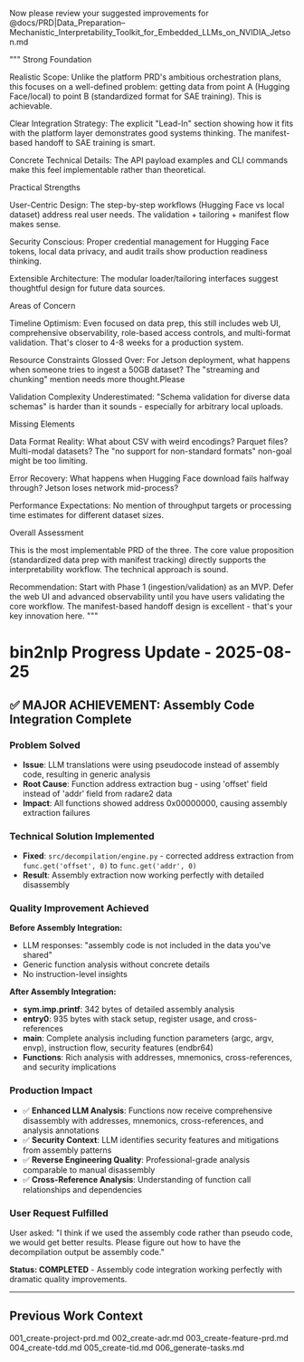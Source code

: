 Now please review your suggested improvements for @docs/PRD|Data_Preparation–Mechanistic_Interpretability_Toolkit_for_Embedded_LLMs_on_NVIDIA_Jetson.md

"""
Strong Foundation

  Realistic Scope: Unlike the platform PRD's ambitious orchestration plans, this focuses on a well-defined problem: getting data from point A (Hugging Face/local) to
   point B (standardized format for SAE training). This is achievable.

  Clear Integration Strategy: The explicit "Lead-In" section showing how it fits with the platform layer demonstrates good systems thinking. The manifest-based
  handoff to SAE training is smart.

  Concrete Technical Details: The API payload examples and CLI commands make this feel implementable rather than theoretical.

  Practical Strengths

  User-Centric Design: The step-by-step workflows (Hugging Face vs local dataset) address real user needs. The validation + tailoring + manifest flow makes sense.

  Security Conscious: Proper credential management for Hugging Face tokens, local data privacy, and audit trails show production readiness thinking.

  Extensible Architecture: The modular loader/tailoring interfaces suggest thoughtful design for future data sources.

  Areas of Concern

  Timeline Optimism: Even focused on data prep, this still includes web UI, comprehensive observability, role-based access controls, and multi-format validation.
  That's closer to 4-8 weeks for a production system.

  Resource Constraints Glossed Over: For Jetson deployment, what happens when someone tries to ingest a 50GB dataset? The "streaming and chunking" mention needs more
   thought.Please 

  Validation Complexity Underestimated: "Schema validation for diverse data schemas" is harder than it sounds - especially for arbitrary local uploads.

  Missing Elements

  Data Format Reality: What about CSV with weird encodings? Parquet files? Multi-modal datasets? The "no support for non-standard formats" non-goal might be too
  limiting.

  Error Recovery: What happens when Hugging Face download fails halfway through? Jetson loses network mid-process?

  Performance Expectations: No mention of throughput targets or processing time estimates for different dataset sizes.

  Overall Assessment

  This is the most implementable PRD of the three. The core value proposition (standardized data prep with manifest tracking) directly supports the interpretability
  workflow. The technical approach is sound.

  Recommendation: Start with Phase 1 (ingestion/validation) as an MVP. Defer the web UI and advanced observability until you have users validating the core workflow.
   The manifest-based handoff design is excellent - that's your key innovation here.
"""




# bin2nlp Progress Update - 2025-08-25

## ✅ MAJOR ACHIEVEMENT: Assembly Code Integration Complete

### Problem Solved
- **Issue**: LLM translations were using pseudocode instead of assembly code, resulting in generic analysis
- **Root Cause**: Function address extraction bug - using 'offset' field instead of 'addr' field from radare2 data
- **Impact**: All functions showed address 0x00000000, causing assembly extraction failures

### Technical Solution Implemented
- **Fixed**: `src/decompilation/engine.py` - corrected address extraction from `func.get('offset', 0)` to `func.get('addr', 0)`
- **Result**: Assembly extraction now working perfectly with detailed disassembly

### Quality Improvement Achieved
**Before Assembly Integration:**
- LLM responses: "assembly code is not included in the data you've shared"
- Generic function analysis without concrete details
- No instruction-level insights

**After Assembly Integration:**
- **sym.imp.printf**: 342 bytes of detailed assembly analysis
- **entry0**: 935 bytes with stack setup, register usage, and cross-references
- **main**: Complete analysis including function parameters (argc, argv, envp), instruction flow, security features (endbr64)
- **Functions**: Rich analysis with addresses, mnemonics, cross-references, and security implications

### Production Impact
- ✅ **Enhanced LLM Analysis**: Functions now receive comprehensive disassembly with addresses, mnemonics, cross-references, and analysis annotations
- ✅ **Security Context**: LLM identifies security features and mitigations from assembly patterns
- ✅ **Reverse Engineering Quality**: Professional-grade analysis comparable to manual disassembly
- ✅ **Cross-Reference Analysis**: Understanding of function call relationships and dependencies

### User Request Fulfilled
User asked: "I think if we used the assembly code rather than pseudo code, we would get better results. Please figure out how to have the decompilation output be assembly code."

**Status: COMPLETED** - Assembly code integration working perfectly with dramatic quality improvements.

---

## Previous Work Context

001_create-project-prd.md
002_create-adr.md
003_create-feature-prd.md
004_create-tdd.md
005_create-tid.md
006_generate-tasks.md